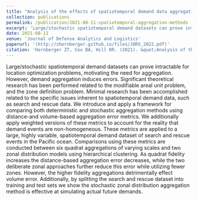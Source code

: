 ```yaml
---
title: "Analysis of the effects of spatiotemporal demand data aggregation methods on distance and volume errors"
collection: publications
permalink: /publication/2021-08-11-spatiotemporal-aggregation-methods
excerpt: 'Large/stochastic spatiotemporal demand datasets can prove intractable for location optimization problems, motivating the need for aggregation. However, demand aggregation induces errors. Significant theoretical research has been performed related to the modifiable areal unit problem, and the zone definition problem. Minimal research has been accomplished related to the specific issues inherent to spatiotemporal demand data, such as search and rescue data. We introduce and apply a framework for comparing both deterministic and stochastic aggregation methods using distance-and volume-based aggregation error metrics. We additionally apply weighted versions of these metrics to account for the reality that demand events are non-homogeneous. These metrics are applied to a large, highly variable, spatiotemporal demand dataset of search and rescue events in the Pacific ocean. Comparisons using these metrics are conducted between six quadrat aggregations of varying scales and two zonal distribution models using hierarchical clustering. As quadrat fidelity increases the distance-based aggregation error decreases, while the two deliberate zonal approaches further reduce this error while utilizing fewer zones. However, the higher fidelity aggregations detrimentally effect volume error. Additionally, by splitting the search and rescue dataset into training and test sets we show the stochastic zonal distribution aggregation method is effective at simulating actual future demands.'
date: 2021-08-11
venue: 'Journal of Defense Analytics and Logistics'
paperurl: '(http://zhornberger.github.io/files/JORS_2022.pdf)'
citation: 'Hornberger ZT, Cox BA, Hill RR. (2021). &quot;Analysis of the effects of spatiotemporal demand data aggregation methods on distance and volume errors.&quot; <i>Journal of Defense Analytics and Logistics</i>. 5(1).'
---
```

Large/stochastic spatiotemporal demand datasets can prove intractable for location optimization problems, motivating the need for aggregation. However, demand aggregation induces errors. Significant theoretical research has been performed related to the modifiable areal unit problem, and the zone definition problem. Minimal research has been accomplished related to the specific issues inherent to spatiotemporal demand data, such as search and rescue data. We introduce and apply a framework for comparing both deterministic and stochastic aggregation methods using distance-and volume-based aggregation error metrics. We additionally apply weighted versions of these metrics to account for the reality that demand events are non-homogeneous. These metrics are applied to a large, highly variable, spatiotemporal demand dataset of search and rescue events in the Pacific ocean. Comparisons using these metrics are conducted between six quadrat aggregations of varying scales and two zonal distribution models using hierarchical clustering. As quadrat fidelity increases the distance-based aggregation error decreases, while the two deliberate zonal approaches further reduce this error while utilizing fewer zones. However, the higher fidelity aggregations detrimentally effect volume error. Additionally, by splitting the search and rescue dataset into training and test sets we show the stochastic zonal distribution aggregation method is effective at simulating actual future demands.

